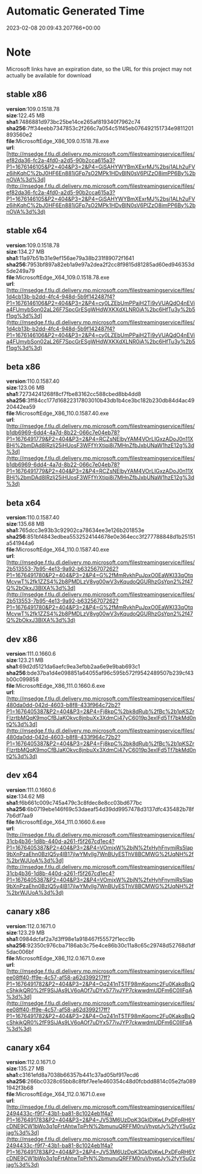 # Automatic Generated Time
2023-02-08 20:09:43.207766+00:00

# Note
Microsoft links have an expiration date, so the URL for this project may not actually be available for download

## stable x86
**version**:109.0.1518.78  
**size**:122.45 MB  
**sha1**:7486881d973bc25be14ce265af819340f7962c74  
**sha256**:7ff34eebb7347853c2f266c7a054c51f45eb076492151734e9811201893560e2  
**file**:MicrosoftEdge_X86_109.0.1518.78.exe  
**url**:[http://msedge.f.tlu.dl.delivery.mp.microsoft.com/filestreamingservice/files/ef82da36-fc2a-4fd0-a2d5-90b2cca615a3?P1=1676146105&P2=404&P3=2&P4=GjSAHYWYBmXExrMJ%2bsi1ALh2uFVz6ihKqhC%2bJ0HF6En881jGFp7sO2MPk1HDvBIN0sV6PlZzO8imPP6By%2bnOVA%3d%3d](http://msedge.f.tlu.dl.delivery.mp.microsoft.com/filestreamingservice/files/ef82da36-fc2a-4fd0-a2d5-90b2cca615a3?P1=1676146105&P2=404&P3=2&P4=GjSAHYWYBmXExrMJ%2bsi1ALh2uFVz6ihKqhC%2bJ0HF6En881jGFp7sO2MPk1HDvBIN0sV6PlZzO8imPP6By%2bnOVA%3d%3d)  

## stable x64
**version**:109.0.1518.78  
**size**:134.27 MB  
**sha1**:11a97b51b31e9ef156ae79a38b231f89072f1641  
**sha256**:7953bf897a82eb1a9e97a2dea2f2cc8f9815d81285ad60ed946353d5de249a79  
**file**:MicrosoftEdge_X64_109.0.1518.78.exe  
**url**:[http://msedge.f.tlu.dl.delivery.mp.microsoft.com/filestreamingservice/files/1d4cb13b-b2dd-4fc4-948d-5b9f142487f4?P1=1676146106&P2=404&P3=2&P4=cy0LZEbUmPPajH2Ti9yVUAQdO4nEVia4FUmybSon02aL26F7SpcGrESgWHdWXKXdXLNR0iA%2bc6HfTu3y%2b5f1qg%3d%3d](http://msedge.f.tlu.dl.delivery.mp.microsoft.com/filestreamingservice/files/1d4cb13b-b2dd-4fc4-948d-5b9f142487f4?P1=1676146106&P2=404&P3=2&P4=cy0LZEbUmPPajH2Ti9yVUAQdO4nEVia4FUmybSon02aL26F7SpcGrESgWHdWXKXdXLNR0iA%2bc6HfTu3y%2b5f1qg%3d%3d)  

## beta x86
**version**:110.0.1587.40  
**size**:123.06 MB  
**sha1**:72734241268f8cf7fbe83162cc588cbed8bb4dd8  
**sha256**:3ff84cc177d16822317803010b43db1b4ce3bc182b230db84d4ac4920442ea59  
**file**:MicrosoftEdge_X86_110.0.1587.40.exe  
**url**:[http://msedge.f.tlu.dl.delivery.mp.microsoft.com/filestreamingservice/files/b1db6969-6dd4-4a7d-8b22-066c7e04eb78?P1=1676491779&P2=404&P3=2&P4=RCZsNElbyYAM4VOrLIGxzADoJ0n11XBHi%2bmDAd8lRzlj25iHUosF3WFfYrXtipi8i7MHnZfbJxbUNaW1hzE12g%3d%3d](http://msedge.f.tlu.dl.delivery.mp.microsoft.com/filestreamingservice/files/b1db6969-6dd4-4a7d-8b22-066c7e04eb78?P1=1676491779&P2=404&P3=2&P4=RCZsNElbyYAM4VOrLIGxzADoJ0n11XBHi%2bmDAd8lRzlj25iHUosF3WFfYrXtipi8i7MHnZfbJxbUNaW1hzE12g%3d%3d)  

## beta x64
**version**:110.0.1587.40  
**size**:135.68 MB  
**sha1**:765dcc3e93b3c92902ca78634ee3e126b201853e  
**sha256**:851bf4843edbea5532524144678e0e364ecc3f277788848d1b25151a541944a6  
**file**:MicrosoftEdge_X64_110.0.1587.40.exe  
**url**:[http://msedge.f.tlu.dl.delivery.mp.microsoft.com/filestreamingservice/files/2b513553-7b95-4e13-9a92-b63256707262?P1=1676491780&P2=404&P3=2&P4=G%2fMmRvkhPuJpxO0EaWKI33qOtqMcvwT%2fk1ZZS4%2b8PMDLzV8vg00wV3vKqudoQGURhzGsYpn2%2f47Q%2bOkxJ3BIXA%3d%3d](http://msedge.f.tlu.dl.delivery.mp.microsoft.com/filestreamingservice/files/2b513553-7b95-4e13-9a92-b63256707262?P1=1676491780&P2=404&P3=2&P4=G%2fMmRvkhPuJpxO0EaWKI33qOtqMcvwT%2fk1ZZS4%2b8PMDLzV8vg00wV3vKqudoQGURhzGsYpn2%2f47Q%2bOkxJ3BIXA%3d%3d)  

## dev x86
**version**:111.0.1660.6  
**size**:123.21 MB  
**sha1**:69d2d5121da6aefc9ea3efbb2aa6e9e9bab693c1  
**sha256**:bde37ba1d4e098851a64055af96c595b572f9542489507b239cf43b00c099858  
**file**:MicrosoftEdge_X86_111.0.1660.6.exe  
**url**:[http://msedge.f.tlu.dl.delivery.mp.microsoft.com/filestreamingservice/files/480da0dd-042d-4603-b8f8-433f964c72b2?P1=1676405387&P2=404&P3=2&P4=Fj8kpC%2bk8dRub%2fBc%2b1pKSZrFlzrtbMQqK9moCfBJaKOkvc8jnbuXx3XdmCi47yC6019p3exIFd5Tf7bkMd0ntQ%3d%3d](http://msedge.f.tlu.dl.delivery.mp.microsoft.com/filestreamingservice/files/480da0dd-042d-4603-b8f8-433f964c72b2?P1=1676405387&P2=404&P3=2&P4=Fj8kpC%2bk8dRub%2fBc%2b1pKSZrFlzrtbMQqK9moCfBJaKOkvc8jnbuXx3XdmCi47yC6019p3exIFd5Tf7bkMd0ntQ%3d%3d)  

## dev x64
**version**:111.0.1660.6  
**size**:134.62 MB  
**sha1**:f6b661c009c745a479c3c8fdec8e8cc03bd677bc  
**sha256**:6b0719ebe146f69c53daeaf54d39dd9957478d3137dfc435482b78f7b6df7aa9  
**file**:MicrosoftEdge_X64_111.0.1660.6.exe  
**url**:[http://msedge.f.tlu.dl.delivery.mp.microsoft.com/filestreamingservice/files/31cb4b36-1d8b-440d-a261-f5f267cd1ec4?P1=1676405387&P2=404&P3=2&P4=VOmjxW%2bjN%2fxHyhFnymiRs5lap9bXnPzaEhn0BzIQ5y4IB17jlwYMvllg7WnBUyESThV8BCMWG%2fJqNH%2f%2brWJUoA%3d%3d](http://msedge.f.tlu.dl.delivery.mp.microsoft.com/filestreamingservice/files/31cb4b36-1d8b-440d-a261-f5f267cd1ec4?P1=1676405387&P2=404&P3=2&P4=VOmjxW%2bjN%2fxHyhFnymiRs5lap9bXnPzaEhn0BzIQ5y4IB17jlwYMvllg7WnBUyESThV8BCMWG%2fJqNH%2f%2brWJUoA%3d%3d)  

## canary x86
**version**:112.0.1671.0  
**size**:123.29 MB  
**sha1**:0984dcfaf2a7d3ff98e1a918467f55572f1ecc9b  
**sha256**:92350c976cba7186ab3c75e4ce86b30c11a8c65c29748d52768d1df5dac006bf  
**file**:MicrosoftEdge_X86_112.0.1671.0.exe  
**url**:[http://msedge.f.tlu.dl.delivery.mp.microsoft.com/filestreamingservice/files/ee08ff40-ff9e-4c57-af58-a62d399217ff?P1=1676491782&P2=404&P3=2&P4=Oq241nT5TF98mKqomc2Fu0KakqBsQcShkjkQR0%2fF9SiJAs9LV6oAOf7uDYx577ivJYP7ckwwdmUDFm6C0IlFqA%3d%3d](http://msedge.f.tlu.dl.delivery.mp.microsoft.com/filestreamingservice/files/ee08ff40-ff9e-4c57-af58-a62d399217ff?P1=1676491782&P2=404&P3=2&P4=Oq241nT5TF98mKqomc2Fu0KakqBsQcShkjkQR0%2fF9SiJAs9LV6oAOf7uDYx577ivJYP7ckwwdmUDFm6C0IlFqA%3d%3d)  

## canary x64
**version**:112.0.1671.0  
**size**:135.27 MB  
**sha1**:c3161efd8a7038b66357b441c37ad05bf917ecd6  
**sha256**:266bc0328c65bb8c8fbf7ee1e460354c48d0fcbdd8814c05e2fa0891942f3b68  
**file**:MicrosoftEdge_X64_112.0.1671.0.exe  
**url**:[http://msedge.f.tlu.dl.delivery.mp.microsoft.com/filestreamingservice/files/2494433c-f9f7-43b1-ba81-8c1024eb1f4a?P1=1676491783&P2=404&P3=2&P4=JV53M6UzDpK3GkIDjKwLPxDFoRH6YcDNE9CW1bWo3q1pFrtAhtwTpPrN%2bmunuQRFFM0ruVhyptJy%2fyY5uGzjag%3d%3d](http://msedge.f.tlu.dl.delivery.mp.microsoft.com/filestreamingservice/files/2494433c-f9f7-43b1-ba81-8c1024eb1f4a?P1=1676491783&P2=404&P3=2&P4=JV53M6UzDpK3GkIDjKwLPxDFoRH6YcDNE9CW1bWo3q1pFrtAhtwTpPrN%2bmunuQRFFM0ruVhyptJy%2fyY5uGzjag%3d%3d)  

